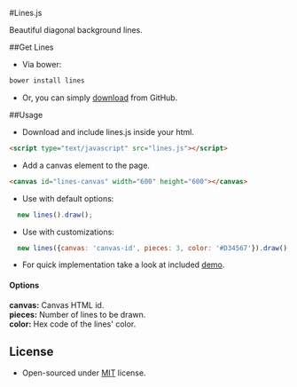 #Lines.js


Beautiful diagonal background lines.

##Get Lines
* Via bower:  

```bash
bower install lines
```
* Or, you can simply [download](https://github.com/dbtek/lines/archive/1.0.1.zip) from GitHub.

##Usage

* Download and include lines.js inside your html.
```html  
<script type="text/javascript" src="lines.js"></script>
```

* Add a canvas element to the page.
```html  
<canvas id="lines-canvas" width="600" height="600"></canvas>
```

* Use with default options:

```javascript  
  new lines().draw();
```
* Use with customizations:

```javascript  
  new lines({canvas: 'canvas-id', pieces: 3, color: '#D34567'}).draw();
```

* For quick implementation take a look at included [demo](https://github.com/dbtek/lines/blob/master/demo.html).

#### Options
**canvas:** Canvas HTML id.  
**pieces:** Number of lines to be drawn.  
**color:** Hex code of the lines' color.  

## License
* Open-sourced under [MIT](http://opensource.org/licenses/MIT) license.
